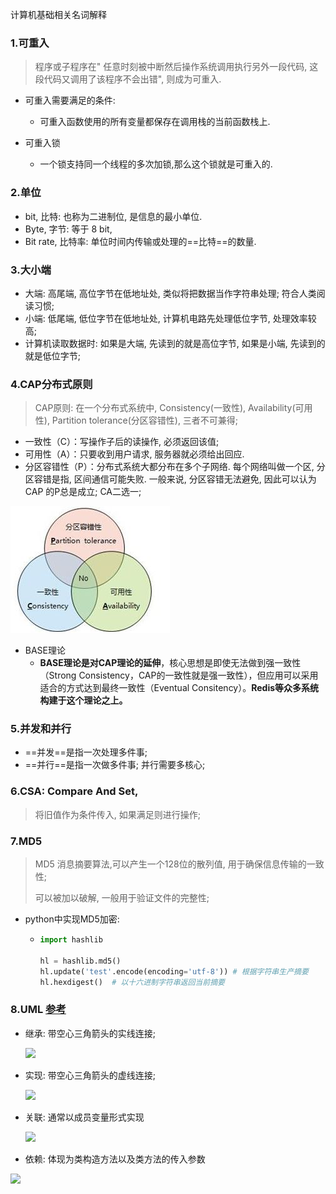 计算机基础相关名词解释

### 1.可重入

> 程序或子程序在" 任意时刻被中断然后操作系统调用执行另外一段代码, 这段代码又调用了该程序不会出错", 则成为可重入. 

- 可重入需要满足的条件:
  - 可重入函数使用的所有变量都保存在调用栈的当前函数栈上.

- 可重入锁

  - 一个锁支持同一个线程的多次加锁,那么这个锁就是可重入的.

### 2.单位

- bit, 比特: 也称为二进制位, 是信息的最小单位.
- Byte, 字节: 等于 8 bit, 
- Bit rate, 比特率: 单位时间内传输或处理的==比特==的数量.

### 3.大小端

- 大端: 高尾端, 高位字节在低地址处, 类似将把数据当作字符串处理; 符合人类阅读习惯;
- 小端: 低尾端, 低位字节在低地址处, 计算机电路先处理低位字节, 处理效率较高;
- 计算机读取数据时: 如果是大端, 先读到的就是高位字节, 如果是小端, 先读到的就是低位字节;

### 4.CAP分布式原则

> CAP原则: 在一个分布式系统中, Consistency(一致性), Availability(可用性), Partition tolerance(分区容错性), 三者不可兼得;

- 一致性（C）：写操作子后的读操作, 必须返回该值;
- 可用性（A）：只要收到用户请求, 服务器就必须给出回应.
- 分区容错性（P）：分布式系统大都分布在多个子网络. 每个网络叫做一个区, 分区容错是指, 区间通信可能失败. 一般来说, 分区容错无法避免, 因此可以认为CAP 的P总是成立; CA二选一;

![cap原则](./image/CAP原则.jpg)

- BASE理论
  - **BASE理论是对CAP理论的延伸**，核心思想是即使无法做到强一致性（Strong Consistency，CAP的一致性就是强一致性），但应用可以采用适合的方式达到最终一致性（Eventual Consitency）。**Redis等众多系统构建于这个理论之上。**

### 5.并发和并行

- ==并发==是指一次处理多件事;
- ==并行==是指一次做多件事; 并行需要多核心;


### 6.CSA: Compare And Set,

>  将旧值作为条件传入, 如果满足则进行操作;

### 7.MD5

> MD5 消息摘要算法,可以产生一个128位的散列值, 用于确保信息传输的一致性;
>
> 可以被加以破解, 一般用于验证文件的完整性;

- python中实现MD5加密:

  - ```python
    import hashlib
    
    hl = hashlib.md5()
    hl.update('test'.encode(encoding='utf-8')) # 根据字符串生产摘要
    hl.hexdigest()  # 以十六进制字符串返回当前摘要
    ```

### 8.UML [参考](<https://design-patterns.readthedocs.io/zh_CN/latest/read_uml.html#>)

- 继承: 带空心三角箭头的实线连接;

  ![](https://design-patterns.readthedocs.io/zh_CN/latest/_images/uml_generalize.jpg)

- 实现: 带空心三角箭头的虚线连接;

  ![](https://design-patterns.readthedocs.io/zh_CN/latest/_images/uml_realize.jpg)

- 关联: 通常以成员变量形式实现

  ![](https://design-patterns.readthedocs.io/zh_CN/latest/_images/uml_association.jpg)

- 依赖: 体现为类构造方法以及类方法的传入参数

  

![](https://design-patterns.readthedocs.io/zh_CN/latest/_images/uml_dependency.jpg)
